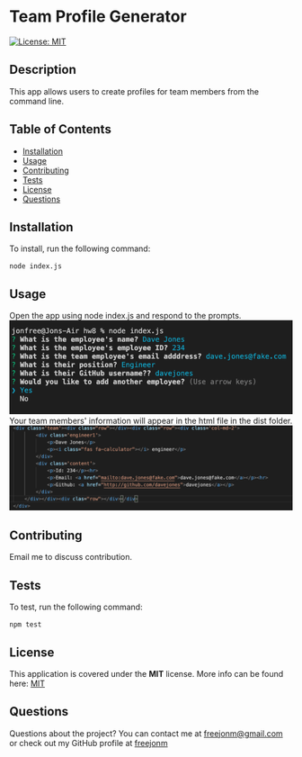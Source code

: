 # Team Profile Generator  
[![License: MIT](https://img.shields.io/badge/License-MIT-yellow.svg)](https://opensource.org/licenses/MIT)
## Description
This app allows users to create profiles for team members from the command line. 
## Table of Contents
* [Installation](#Installation)
* [Usage](#Usage)
* [Contributing](#Contributing)
* [Tests](#Tests)
* [License](#License)
* [Questions](#Questions)
## Installation
To install, run the following command:  
```
node index.js
```
## Usage
Open the app using node index.js and respond to the prompts. 
![](./images/nodeprompts.png)
Your team members' information will appear in the html file in the dist folder. 
![](./images/htmlshot.png)
## Contributing
Email me to discuss contribution. 
## Tests
To test, run the following command:  
```
npm test
```

## License  
This application is covered under the **MIT** license. More info can be found here: [MIT](https://opensource.org/licenses/MIT)
  
## Questions
Questions about the project? You can contact me at freejonm@gmail.com or check out my GitHub profile at [freejonm](https://github.com/freejonm)
